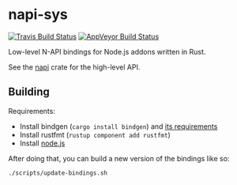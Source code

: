 # napi-sys

[![Travis Build Status][travis-badge]][travis-url]
[![AppVeyor Build Status][appveyor-badge]][appveyor-url]

Low-level N-API bindings for Node.js addons written in Rust.

See the [napi][] crate for the high-level API.

[napi]: https://github.com/napi-rs/napi
[appveyor-badge]: https://ci.appveyor.com/api/projects/status/c3j49iki8o83q6ey/branch/master?svg=true
[appveyor-url]: https://ci.appveyor.com/project/aqrln/napi-sys
[travis-badge]: https://travis-ci.org/napi-rs/napi-sys.svg?branch=master
[travis-url]: https://travis-ci.org/napi-rs/napi-sys

## Building

Requirements:

- Install bindgen (`cargo install bindgen`) and [its requirements](https://rust-lang.github.io/rust-bindgen/requirements.html)
- Install rustfmt (`rustup component add rustfmt`)
- Install [node.js](https://nodejs.org)

After doing that, you can build a new version of the bindings like so:

    ./scripts/update-bindings.sh
